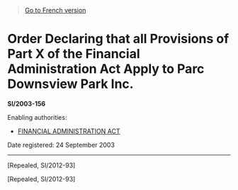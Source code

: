 > [Go to French version](/fr/Règlements/Textes%20réglementaires/2003/156.md)

# Order Declaring that all Provisions of Part X of the Financial Administration Act Apply to Parc Downsview Park Inc.

**SI/2003-156**

Enabling authorities: 
- [FINANCIAL ADMINISTRATION ACT](/en/Acts/Revised%20Statutes%20of%20Canada/F/F-11.md)

Date registered: 24 September 2003

----------


[Repealed, SI/2012-93]

[Repealed, SI/2012-93]


